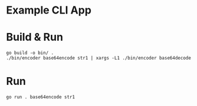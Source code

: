 # Example CLI App

# Build & Run

```shell
go build -o bin/ .
./bin/encoder base64encode str1 | xargs -L1 ./bin/encoder base64decode
```

# Run

```shell
go run . base64encode str1 
```

